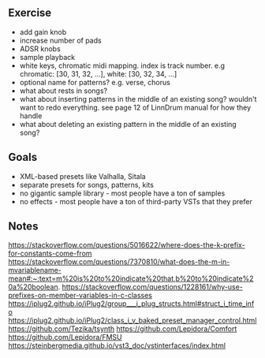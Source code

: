 ## Exercise

- add gain knob
- increase number of pads
- ADSR knobs
- sample playback
- white keys, chromatic midi mapping. index is track number. e.g chromatic: [30, 31, 32, ...], white: [30, 32, 34, ...]
- optional name for patterns? e.g. verse, chorus
- what about rests in songs?
- what about inserting patterns in the middle of an existing song? wouldn't want to redo everything. see page 12 of LinnDrum manual for how they handle
- what about deleting an existing pattern in the middle of an existing song?

## Goals

- XML-based presets like Valhalla, Sitala
- separate presets for songs, patterns, kits
- no gigantic sample library - most people have a ton of samples
- no effects - most people have a ton of third-party VSTs that they prefer

## Notes

https://stackoverflow.com/questions/5016622/where-does-the-k-prefix-for-constants-come-from
https://stackoverflow.com/questions/7370810/what-does-the-m-in-mvariablename-mean#:~:text=m%20is%20to%20indicate%20that,b%20to%20indicate%20a%20boolean.
https://stackoverflow.com/questions/1228161/why-use-prefixes-on-member-variables-in-c-classes
https://iplug2.github.io/iPlug2/group___i_plug_structs.html#struct_i_time_info
https://iplug2.github.io/iPlug2/class_i_v_baked_preset_manager_control.html
https://github.com/Tezika/tsynth
https://github.com/Lepidora/Comfort
https://github.com/Lepidora/FMSU
https://steinbergmedia.github.io/vst3_doc/vstinterfaces/index.html
